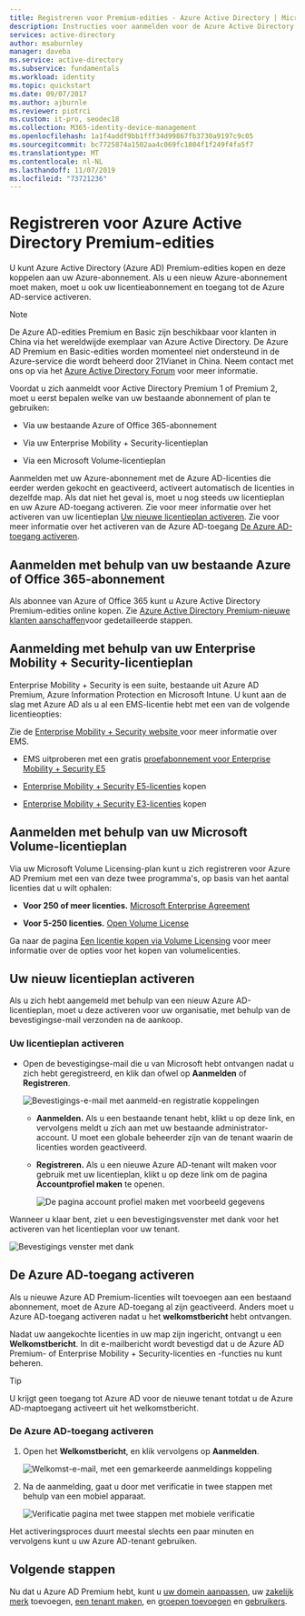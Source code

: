 ```yaml
---
title: Registreren voor Premium-edities - Azure Active Directory | Microsoft Docs
description: Instructies voor aanmelden voor de Azure Active Directory Premium-edities.
services: active-directory
author: msaburnley
manager: daveba
ms.service: active-directory
ms.subservice: fundamentals
ms.workload: identity
ms.topic: quickstart
ms.date: 09/07/2017
ms.author: ajburnle
ms.reviewer: piotrci
ms.custom: it-pro, seodec18
ms.collection: M365-identity-device-management
ms.openlocfilehash: 1a1f4addf9bb1fff34d99867fb3730a9197c9c05
ms.sourcegitcommit: bc7725874a1502aa4c069fc1804f1f249f4fa5f7
ms.translationtype: MT
ms.contentlocale: nl-NL
ms.lasthandoff: 11/07/2019
ms.locfileid: "73721236"
---
```

# <a name="sign-up-for-azure-active-directory-premium-editions"></a>Registreren voor Azure Active Directory Premium-edities
U kunt Azure Active Directory (Azure AD) Premium-edities kopen en deze koppelen aan uw Azure-abonnement. Als u een nieuw Azure-abonnement moet maken, moet u ook uw licentieabonnement en toegang tot de Azure AD-service activeren.

> [!NOTE]
>De Azure AD-edities Premium en Basic zijn beschikbaar voor klanten in China via het wereldwijde exemplaar van Azure Active Directory. De Azure AD Premium en Basic-edities worden momenteel niet ondersteund in de Azure-service die wordt beheerd door 21Vianet in China. Neem contact met ons op via het [Azure Active Directory Forum](https://feedback.azure.com/forums/169401-azure-active-directory/) voor meer informatie.

Voordat u zich aanmeldt voor Active Directory Premium 1 of Premium 2, moet u eerst bepalen welke van uw bestaande abonnement of plan te gebruiken:

- Via uw bestaande Azure of Office 365-abonnement

- Via uw Enterprise Mobility + Security-licentieplan

- Via een Microsoft Volume-licentieplan

Aanmelden met uw Azure-abonnement met de Azure AD-licenties die eerder werden gekocht en geactiveerd, activeert automatisch de licenties in dezelfde map. Als dat niet het geval is, moet u nog steeds uw licentieplan en uw Azure AD-toegang activeren. Zie voor meer informatie over het activeren van uw licentieplan [Uw nieuwe licentieplan activeren](#activate-your-new-license-plan). Zie voor meer informatie over het activeren van de Azure AD-toegang [De Azure AD-toegang activeren](#activate-your-azure-ad-access). 

## <a name="sign-up-using-your-existing-azure-or-office-365-subscription"></a>Aanmelden met behulp van uw bestaande Azure of Office 365-abonnement
Als abonnee van Azure of Office 365 kunt u Azure Active Directory Premium-edities online kopen. Zie [Azure Active Directory Premium-nieuwe klanten aanschaffen](https://channel9.msdn.com/Series/Azure-Active-Directory-Videos-Demos/How-to-Purchase-Azure-Active-Directory-Premium-New-Customers)voor gedetailleerde stappen.

## <a name="sign-up-using-your-enterprise-mobility--security-licensing-plan"></a>Aanmelding met behulp van uw Enterprise Mobility + Security-licentieplan
Enterprise Mobility + Security is een suite, bestaande uit Azure AD Premium, Azure Information Protection en Microsoft Intune. U kunt aan de slag met Azure AD als u al een EMS-licentie hebt met een van de volgende licentieopties:

Zie de [Enterprise Mobility + Security website ](https://www.microsoft.com/cloud-platform/enterprise-mobility-security) voor meer informatie over EMS.

- EMS uitproberen met een gratis [proefabonnement voor Enterprise Mobility + Security E5](https://signup.microsoft.com/Signup?OfferId=87dd2714-d452-48a0-a809-d2f58c4f68b7&ali=1)

- [Enterprise Mobility + Security E5-licenties](https://signup.microsoft.com/Signup?OfferId=e6de2192-536a-4dc3-afdc-9e2602b6c790&ali=1) kopen

- [Enterprise Mobility + Security E3-licenties](https://signup.microsoft.com/Signup?OfferId=4BBA281F-95E8-4136-8B0F-037D6062F54C&ali=1) kopen

## <a name="sign-up-using-your-microsoft-volume-licensing-plan"></a>Aanmelden met behulp van uw Microsoft Volume-licentieplan
Via uw Microsoft Volume Licensing-plan kunt u zich registreren voor Azure AD Premium met een van deze twee programma's, op basis van het aantal licenties dat u wilt ophalen:

- **Voor 250 of meer licenties.** [Microsoft Enterprise Agreement](https://www.microsoft.com/en-us/licensing/licensing-programs/enterprise.aspx)

- **Voor 5-250 licenties.** [Open Volume License](https://www.microsoft.com/en-us/licensing/licensing-programs/open-license.aspx)

Ga naar de pagina [Een licentie kopen via Volume Licensing](https://www.microsoft.com/en-us/licensing/how-to-buy/how-to-buy.aspx) voor meer informatie over de opties voor het kopen van volumelicenties.

## <a name="activate-your-new-license-plan"></a>Uw nieuw licentieplan activeren
Als u zich hebt aangemeld met behulp van een nieuw Azure AD-licentieplan, moet u deze activeren voor uw organisatie, met behulp van de bevestigingse-mail verzonden na de aankoop.

### <a name="to-activate-your-license-plan"></a>Uw licentieplan activeren
- Open de bevestigingse-mail die u van Microsoft hebt ontvangen nadat u zich hebt geregistreerd, en klik dan ofwel op **Aanmelden** of **Registreren**.
   
    ![Bevestigings-e-mail met aanmeld-en registratie koppelingen](media/active-directory-get-started-premium/MOLSEmail.png)

    - **Aanmelden.** Als u een bestaande tenant hebt, klikt u op deze link, en vervolgens meldt u zich aan met uw bestaande administrator-account. U moet een globale beheerder zijn van de tenant waarin de licenties worden geactiveerd.

    - **Registreren.** Als u een nieuwe Azure AD-tenant wilt maken voor gebruik met uw licentieplan, klikt u op deze link om de pagina **Accountprofiel maken** te openen.

        ![De pagina account profiel maken met voorbeeld gegevens](media/active-directory-get-started-premium/MOLSAccountProfile.png)

Wanneer u klaar bent, ziet u een bevestigingsvenster met dank voor het activeren van het licentieplan voor uw tenant.

![Bevestigings venster met dank](media/active-directory-get-started-premium/MOLSThankYou.png)

## <a name="activate-your-azure-ad-access"></a>De Azure AD-toegang activeren
Als u nieuwe Azure AD Premium-licenties wilt toevoegen aan een bestaand abonnement, moet de Azure AD-toegang al zijn geactiveerd. Anders moet u Azure AD-toegang activeren nadat u het **welkomstbericht** hebt ontvangen.  

Nadat uw aangekochte licenties in uw map zijn ingericht, ontvangt u een **Welkomstbericht**. In dit e-mailbericht wordt bevestigd dat u de Azure AD Premium- of Enterprise Mobility + Security-licenties en -functies nu kunt beheren. 

> [!TIP]
> U krijgt geen toegang tot Azure AD voor de nieuwe tenant totdat u de Azure AD-maptoegang activeert uit het welkomstbericht.

### <a name="to-activate-your-azure-ad-access"></a>De Azure AD-toegang activeren

1. Open het **Welkomstbericht**, en klik vervolgens op **Aanmelden**.
   
    ![Welkomst-e-mail, met een gemarkeerde aanmeldings koppeling](media/active-directory-get-started-premium/AADEmail.png)

2. Na de aanmelding, gaat u door met verificatie in twee stappen met behulp van een mobiel apparaat.
   
    ![Verificatie pagina met twee stappen met mobiele verificatie](media/active-directory-get-started-premium/SignUppage.png)

Het activeringsproces duurt meestal slechts een paar minuten en vervolgens kunt u uw Azure AD-tenant gebruiken. 

## <a name="next-steps"></a>Volgende stappen
Nu dat u Azure AD Premium hebt, kunt u [uw domein aanpassen](add-custom-domain.md), uw [zakelijk merk](customize-branding.md) toevoegen, [een tenant maken](active-directory-access-create-new-tenant.md), en [groepen toevoegen](active-directory-groups-create-azure-portal.md) en [gebruikers](add-users-azure-active-directory.md).
